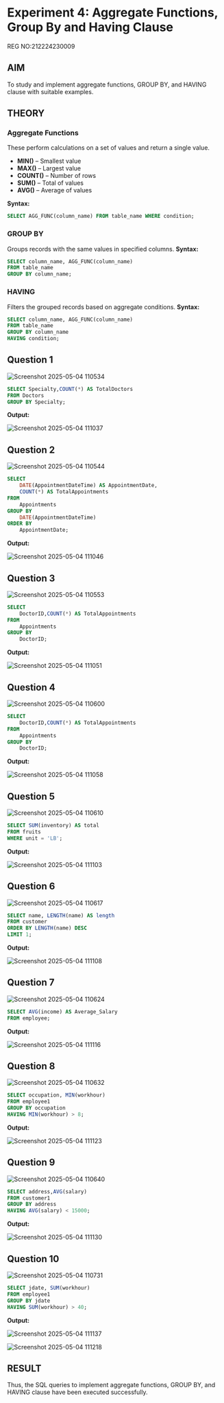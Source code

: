 # Experiment 4: Aggregate Functions, Group By and Having Clause
REG NO:212224230009
## AIM
To study and implement aggregate functions, GROUP BY, and HAVING clause with suitable examples.

## THEORY

### Aggregate Functions
These perform calculations on a set of values and return a single value.

- **MIN()** – Smallest value  
- **MAX()** – Largest value  
- **COUNT()** – Number of rows  
- **SUM()** – Total of values  
- **AVG()** – Average of values

**Syntax:**
```sql
SELECT AGG_FUNC(column_name) FROM table_name WHERE condition;
```
### GROUP BY
Groups records with the same values in specified columns.
**Syntax:**
```sql
SELECT column_name, AGG_FUNC(column_name)
FROM table_name
GROUP BY column_name;
```
### HAVING
Filters the grouped records based on aggregate conditions.
**Syntax:**
```sql
SELECT column_name, AGG_FUNC(column_name)
FROM table_name
GROUP BY column_name
HAVING condition;
```

**Question 1**
--
![Screenshot 2025-05-04 110534](https://github.com/user-attachments/assets/170836bc-5715-4562-9e94-9d25b5575efc)


```sql
SELECT Specialty,COUNT(*) AS TotalDoctors
FROM Doctors
GROUP BY Specialty;
```

**Output:**

![Screenshot 2025-05-04 111037](https://github.com/user-attachments/assets/49009031-131a-4743-814a-537068086047)


**Question 2**
---
![Screenshot 2025-05-04 110544](https://github.com/user-attachments/assets/9467feee-c867-449d-bf66-78a59dd73304)


```sql
SELECT 
    DATE(AppointmentDateTime) AS AppointmentDate,
    COUNT(*) AS TotalAppointments
FROM
    Appointments
GROUP BY
    DATE(AppointmentDateTime)
ORDER BY
    AppointmentDate;
```

**Output:**

![Screenshot 2025-05-04 111046](https://github.com/user-attachments/assets/8311d063-f70c-4a5a-9af0-9f68c69bc5d4)


**Question 3**
---
![Screenshot 2025-05-04 110553](https://github.com/user-attachments/assets/f3ec9f2d-3e25-4da7-a51b-cfa3c0a37efa)


```sql
SELECT
    DoctorID,COUNT(*) AS TotalAppointments
FROM
    Appointments
GROUP BY
    DoctorID;
```

**Output:**

![Screenshot 2025-05-04 111051](https://github.com/user-attachments/assets/d7598a8c-a113-40d2-9292-eb147f19b76c)


**Question 4**
---
![Screenshot 2025-05-04 110600](https://github.com/user-attachments/assets/f4e93b2d-5850-4e50-8ace-22810b599e72)


```sql
SELECT
    DoctorID,COUNT(*) AS TotalAppointments
FROM
    Appointments
GROUP BY
    DoctorID;
```

**Output:**

![Screenshot 2025-05-04 111058](https://github.com/user-attachments/assets/c3b4c4d3-d4d6-413f-af46-6568d83e24fe)


**Question 5**
---
![Screenshot 2025-05-04 110610](https://github.com/user-attachments/assets/30c3e1e0-26cc-4647-87ae-2c065155abc5)


```sql
SELECT SUM(inventory) AS total
FROM fruits
WHERE unit = 'LB';
```

**Output:**

![Screenshot 2025-05-04 111103](https://github.com/user-attachments/assets/59d35f43-2b15-4cd1-81d1-3905dee4ece9)


**Question 6**
---
![Screenshot 2025-05-04 110617](https://github.com/user-attachments/assets/4309969a-e6de-4b77-bf9a-e36f2da9ec33)


```sql
SELECT name, LENGTH(name) AS length
FROM customer
ORDER BY LENGTH(name) DESC
LIMIT 1;
```

**Output:**

![Screenshot 2025-05-04 111108](https://github.com/user-attachments/assets/621e04dd-2694-431b-afd0-cbccd2bbf6df)


**Question 7**
---
![Screenshot 2025-05-04 110624](https://github.com/user-attachments/assets/db1f461b-d8f9-41a7-bece-6c3513cbfc7f)


```sql
SELECT AVG(income) AS Average_Salary
FROM employee;
```

**Output:**

![Screenshot 2025-05-04 111116](https://github.com/user-attachments/assets/4894fc57-3bfc-4e0e-a051-9546f85f729c)


**Question 8**
---
![Screenshot 2025-05-04 110632](https://github.com/user-attachments/assets/5567881c-b839-4e51-8711-8f308c8ed57f)


```sql
SELECT occupation, MIN(workhour)
FROM employee1
GROUP BY occupation
HAVING MIN(workhour) > 8;
```

**Output:**

![Screenshot 2025-05-04 111123](https://github.com/user-attachments/assets/ca30f407-42bd-455e-aa94-bf61dc41d0a7)


**Question 9**
---
![Screenshot 2025-05-04 110640](https://github.com/user-attachments/assets/0a58acc8-6c42-4b6b-b7cf-6002b796729f)


```sql
SELECT address,AVG(salary) 
FROM customer1
GROUP BY address
HAVING AVG(salary) < 15000;
```

**Output:**

![Screenshot 2025-05-04 111130](https://github.com/user-attachments/assets/dd1d5398-6d47-4fb8-be8c-0e02bd2e73f8)


**Question 10**
---
![Screenshot 2025-05-04 110731](https://github.com/user-attachments/assets/b4ed5738-55d8-426b-9716-d846253a47ea)


```sql
SELECT jdate, SUM(workhour)
FROM employee1
GROUP BY jdate
HAVING SUM(workhour) > 40;
```

**Output:**

![Screenshot 2025-05-04 111137](https://github.com/user-attachments/assets/e995ae36-2db8-493e-8eb2-b40ee88b0629)


![Screenshot 2025-05-04 111218](https://github.com/user-attachments/assets/5f875443-d853-4e22-bfa4-7d12bc3118b2)

## RESULT
Thus, the SQL queries to implement aggregate functions, GROUP BY, and HAVING clause have been executed successfully.

